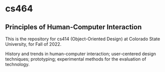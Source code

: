 # cs464

## Principles of Human-Computer Interaction

This is the repository for cs414 (Object-Oriented Design) at Colorado State University, for Fall of 2022.

History and trends in human-computer interaction; user-centered design techniques; prototyping; experimental methods for the evaluation of technology.